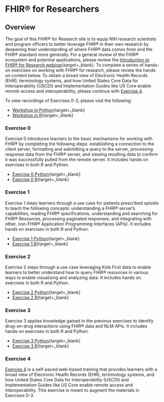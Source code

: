 # FHIR® for Researchers

## Overview

The goal of this FHIR® for Research site is to equip NIH research scientists and program officers to better leverage FHIR® in their own research by deepening their understanding of where FHIR® data comes from and the FHIR® standard more generally.
For a general review of the FHIR® ecosystem and potential applications, please review the [Introduction to FHIR® for Research webinar](https://www.youtube.com/watch?v=_ZwQW0BJJx0){target=_blank}.
To complete a series of hands-on exercises on working with FHIR® for research, please review the hands on content below.
To obtain a broad view of Electronic Health Records (EHR), terminology systems, and how United States Core Data for Interoperability (USCDI) and Implementation Guides like US Core enable remote access and interoperability, please continue with [Exercise 4](exercise-4).

To view recordings of Exercises 0-3, please visit the following:

- [Workshop in Python](https://www.youtube.com/watch?v=yGT3ottE7LY){target=_blank}
- [Workshop in R](https://www.youtube.com/watch?v=TpjueS9L-5o){target=_blank}

### Exercise 0

Exercise 0 introduces learners to the basic mechanisms for working with FHIR® by completing the following steps: establishing a connection to the client server, formatting and submitting a query to the server, processing response data from the FHIR® server, and viewing resulting data to confirm it was successfully pulled from the remote server.  It includes hands on exercises in both R and Python.

- [Exercise 0 Python](https://github.com/mitre/fhir-exercises/blob/main/Python/Exercise_0_Introduction.ipynb){target=_blank}
- [Exercise 0 R](r/0){target=_blank}

### Exercise 1

Exercise 1 steps learners through a use case for patients prescribed opioids to teach the following concepts: understanding a FHIR® server’s capabilities, reading FHIR® specifications, understanding and searching for FHIR® Resources, processing paginated responses, and integrating with other, non-FHIR® Application Programming Interfaces (APIs).  It includes hands on exercises in both R and Python.

- [Exercise 1 Python](https://github.com/mitre/fhir-exercises/blob/main/Python/Exercise_1_Opioids.ipynb){target=_blank}
- [Exercise 1 R](r/1){target=_blank}

### Exercise 2

Exercise 2 steps through a use case leveraging Kids First data to enable learners to better understand how to query FHIR® resources in various ways to enable visualizing and analyzing data.  It includes hands on exercises in both R and Python.

- [Exercise 2 Python](https://github.com/mitre/fhir-exercises/blob/main/Python/Exercise_2_KidsFirst.ipynb){target=_blank}
- [Exercise 2 R](r/2){target=_blank}

### Exercise 3

Exercise 3 applies knowledge gained in the previous exercises to identify drug-on-drug 
interactions using FHIR® data and NLM APIs. It includes hands on exercises in both 
R and Python.

- [Exercise 3 Python](https://github.com/mitre/fhir-exercises/blob/main/Python/Exercise_3_DrugInteractions.ipynb){target=_blank}
- [Exercise 3 R](r/3){target=_blank}

### Exercise 4

[Exercise 4](exercise-4) is a self-paced web-based training that provides learners with a broad view of Electronic Health Records (EHR), terminology systems, and how United States Core Data for Interoperability (USCDI) and Implementation Guides like US Core enable remote access and interoperability.  This exercise is meant to augment the materials in Exercises 0-3.

